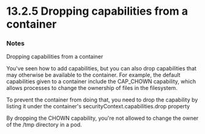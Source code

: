 # 13.2.5 Dropping capabilities from a container

### Notes
Dropping capabilities from a container

You've seen how to add capabilities, but you can also drop capabilities that may otherwise be available to the container. For example, the default capabilities given to a container include the CAP_CHOWN capability, which allows processes to change the ownership of files in the filesystem.

To prevent the container from doing that, you need to drop the capability by listing it under the container's securityContext.capabilities.drop property

By dropping the CHOWN capability, you're not allowed to change the owner of the /tmp directory in a pod.

